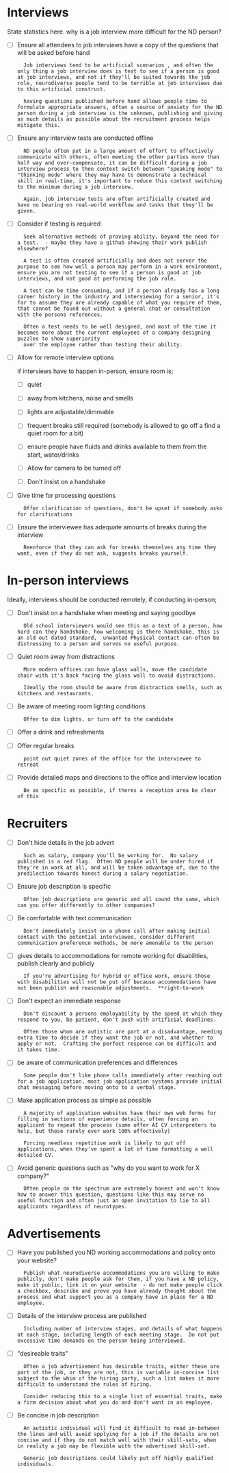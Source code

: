 # Interviews

State statistics here. why is a job interview more difficult for the ND person?


- [ ] Ensure all attendees to job interviews have a copy of the questions that will be asked before hand

        Job interviews tend to be artificial scenarios , and often the only thing a job interview does is test to see if a person is good at job interviews, and not if they'll be suited towards the job role, neurodiverse people tend to be terrible at job interviews due to this artificial construct.

        having questions published before hand allows people time to formulate appropriate answers, often a source of anxiety for the ND person during a job interview is the unknown, publishing and giving as much details as possible about the recruitment process helps mitigate this.

        
- [ ] Ensure any interview tests are conducted offline

        ND people often put in a large amount of effort to effectively communicate with others, often meeting the other parties more than half way and over-compensate, it can be difficult during a job interview process to then context switch between "speaking mode" to "thinking mode" where they may have to demonstrate a technical skill in real-time, it's important to reduce this context switching to the minimum during a job interview.

        Again, job interview tests are often artificially created and have no bearing on real-world workflow and tasks that they'll be given.

- [ ] Consider if testing is required

        Seek alternative methods of proving ability, beyond the need for a test.  - maybe they have a github showing their work publish elsewhere?

        A test is often created artificially and does not server the purpose to see how well a person may perform in a work environment, ensure you are not testing to see if a person is good at job interviews, and not good at performing the job role.

        A test can be time consuming, and if a person already has a long career history in the industry and interviewing for a senior, it's far to assume they are already capable of what you require of them, that cannot be found out without a general chat or consultation with the persons references.

        Often a test needs to be well designed, and most of the time it becomes more about the current employees of a company designing puzzles to show superiority 
        over the employee rather than testing their ability.

- [ ] Allow for remote interview options


    if interviews have to happen in-person, ensure room is;

    - [ ] quiet

    - [ ] away from kitchens, noise and smells

    - [ ] lights are adjustable/dimmable

    - [ ] frequent breaks still required (somebody is allowed to go off a find a quiet room for a bit)

    - [ ] ensure people have fluids and drinks available to them from the start, water/drinks

    - [ ] Allow for camera to be turned off

    - [ ] Don't insist on a handshake


- [ ] Give time for processing questions

        Offer clarification of questions, don't be upset if somebody asks for clarifications


- [ ] Ensure the interviewee has adequate amounts of breaks during the interview

        Reenforce that they can ask for breaks themselves any time they want, even if they do not ask, suggests breaks yourself.


# In-person interviews

Ideally, interviews should be conducted remotely, if conducting in-person;

- [ ] Don't insist on a handshake when meeting and saying goodbye

        Old school interviewers would see this as a test of a person, how hard can they handshake, how welcoming is there handshake, this is an old out dated standard,  unwanted Physical contact can often be distressing to a person and serves no useful purpose.

- [ ] Quiet room away from distractions

        More modern offices can have glass walls, move the candidate chair with it's back facing the glass wall to avoid distractions. 

        Ideally the room should be aware from distraction smells, such as kitchens and restaurants.

- [ ] Be aware of meeting room lighting conditions

        Offer to dim lights, or turn off to the candidate

- [ ] Offer a drink and refreshments

- [ ] Offer regular breaks

        point out quiet zones of the office for the interviewee to retreat 

- [ ] Provide detailed maps and directions to the office and interview location

        Be as specific as possible, if theres a reception area be clear of this

# Recruiters

- [ ] Don't hide details in the job advert

        Such as salary, company you'll be working for.  No salary published is a red flag.  Often ND people will be under hired if they're in work at all, and will be taken advantage of, due to the predilection towards honest during a salary negotiation.

- [ ] Ensure job description is specific

        Often job descriptions are generic and all sound the same, which can you offer differently to other companies?

- [ ] Be comfortable with text communication

        Don't immediately insist on a phone call after making initial contact with the potential interviewee, consider different communication preference methods, be more amenable to the person

- [ ] gives details to accommodations for remote working for disabilities, publish clearly and publicly

        If you're advertising for hybrid or office work, ensure those with disabilities will not be put off because accommodations have not been publish and reasonable adjustments.  **right-to-work

- [ ] Don't expect an immediate response

        Don't discount a persons employability by the speed at which they respond to you, be patient, don't push with artificial deadlines.

        Often those whom are autistic are part at a disadvantage, needing extra time to decide if they want the job or not, and whether to apply or not.  Crafting the perfect response can be difficult and it takes time. 

- [ ] be aware of communication preferences and differences

        Some people don't like phone calls immediately after reaching out for a job application, most job application systems provide initial chat messaging before moving onto to a verbal stage.

- [ ] Make application process as simple as possible

        A majority of application websites have their own web forms for filling in sections of experience details, often forcing an applicant to repeat the process (some offer AI CV interpreters to help, but these rarely ever work 100% effectively)

        Forcing needless repetitive work is likely to put off applications, when they've spent a lot of time formatting a well detailed CV.

- [ ] Avoid generic questions such as "why do you want to work for X company?"

        Often people on the spectrum are extremely honest and won't know how to answer this question, questions like this may serve no useful function and often just an open invitation to lie to all applicants regardless of neurotypes.

# Advertisements

- [ ] Have you published you ND working accommodations and policy onto your website?

        Publish what neurodiverse accommodations you are willing to make publicly, don't make people ask for them, if you have a ND policy, make it public, link it on your website  - do not make people click a checkbox, describe and prove you have already thought about the process and what support you as a company have in place for a ND employee.

- [ ] Details of the interview process are published

        Including number of interview stages, and details of what happens at each stage, including length of each meeting stage.  Do not put excessive time demands on the person being interviewed.

- [ ] "desireable traits"

        Often a job advertisement has desirable traits, either these are part of the job, or they are not, this is variable in-concise list subject to the whim of the hiring party, such a list makes it more difficult to understand the rules of hiring.

        Consider reducing this to a single list of essential traits, make a firm decision about what you do and don't want in an employee.

- [ ] Be concise in job description

        An autistic individual will find it difficult to read in-between the lines and will avoid applying for a job if the details are not concise and if they do not match well with their skill-sets, when in reality a job may be flexible with the advertised skill-set.  
        
        Generic job descriptions could likely put off highly qualified individuals.